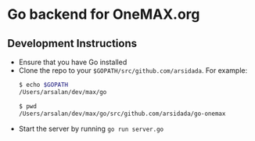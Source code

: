 # Go backend for OneMAX.org

## Development Instructions

- Ensure that you have Go installed
- Clone the repo to your `$GOPATH/src/github.com/arsidada`. For example:
    ```bash
    $ echo $GOPATH
    /Users/arsalan/dev/max/go

    $ pwd
    /Users/arsalan/dev/max/go/src/github.com/arsidada/go-onemax
    ```
- Start the server by running `go run server.go`
